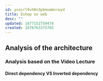 ```yaml
---
id: ycoirl9vh8o3pbmummnrwyd
title: Eshop on web
desc: ""
updated: 1677152759478
created: 1676763375702
---
```


## Analysis of the architecture

### **Analysis based on the Video Lecture**

#### **Direct dependency VS Inverted dependency**
